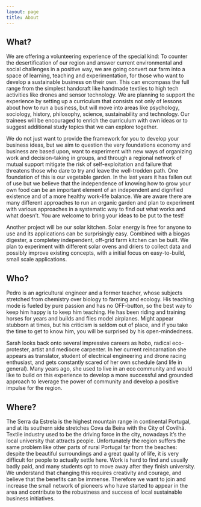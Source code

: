 ```yaml
---
layout: page
title: About
---
```


## What?

We are offering a volunteering experience of the special kind: To counter the desertification of our region and answer current environmental and social challenges in a positive way, we are going convert our farm into a space of learning, teaching and experimentation, for those who want to develop a sustainable business on their own. This can encompass the full range from the simplest handcraft like handmade textiles to high tech activities like drones and sensor technology. We are planning to support the experience by setting up a curriculum that consists not only of lessons about how to run a business, but will move into areas like psychology, sociology, history, philosophy, science, sustainability and technology. Our trainees will be encouraged to enrich the curriculum with own ideas or to suggest additional study topics that we can explore together.

We do not just want to provide the framework for you to develop your business ideas, but we aim to question the very foundations economy and business are based upon, want to experiment with new ways of organizing work and decision-taking in groups, and through a regional network of mutual support mitigate the risk of self-exploitation and failure that threatens those who dare to try and leave the well-trodden path. One foundation of this is our vegetable garden. In the last years it has fallen out of use but we believe that the independence of knowing how to grow your own food can be an important element of an independent and dignified existence and of a more healthy work-life balance. We are aware there are many different approaches to run an organic garden and plan to experiment with various approaches in a systematic way to find out what works and what doesn’t. You are welcome to bring your ideas to be put to the test!

Another project will be our solar kitchen. Solar energy is free for anyone to use and its applications can be surprisingly easy. Combined with a biogas digester, a completey independent, off-grid farm kitchen can be built. We plan to experiment with different solar ovens and driers to collect data and possibly improve existing concepts, with a initial focus on easy-to-build, small scale applications.

## Who?

Pedro is an agricultural engineer and a former teacher, whose subjects stretched from chemistry over biology to farming and ecology. His teaching mode is fueled by pure passion and has no OFF-button, so the best way to keep him happy is to keep him teaching. He has been riding and training horses for years and builds and flies model airplanes. Might appear stubborn at times, but his criticism is seldom out of place, and if you take the time to get to know him, you will be surprised by his open-mindedness.

Sarah looks back onto several impressive careers as hobo, radical eco-protester, artist and mediocre carpenter. In her current reincarnation she appears as translator, student of electrical engineering and drone racing enthusiast, and gets constantly scared of her own schedule (and life in general). Many years ago, she used to live in an eco community and would like to build on this experience to develop a more successful and grounded approach to leverage the power of community and develop a positive impulse for the region.

## Where?

The Serra da Estrela is the highest mountain range in continental Portugal, and at its southern side stretches Cova da Beira with the City of Covilhã. Textile industry used to be the driving force in the city, nowadays it’s the local university that attracts people. Unfortunately the region suffers the same problem like other parts of rural Portugal far from the beaches: despite the beautiful surroundings and a great quality of life, it is very difficult for people to actually settle here. Work is hard to find and usually badly paid, and many students opt to move away after they finish university. We understand that changing this requires creativity and courage, and believe that the benefits can be immense. Therefore we want to join and increase the small network of pioneers who have started to appear in the area and contribute to the robustness and success of local sustainable business initiatives.
